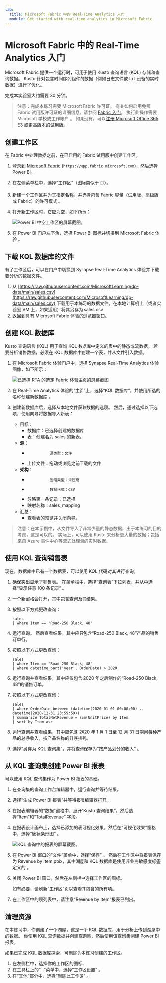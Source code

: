 ```yaml
---
lab:
  title: Microsoft Fabric 中的 Real-Time Analytics 入门
  module: Get started with real-time analytics in Microsoft Fabric
---
```


# Microsoft Fabric 中的 Real-Time Analytics 入门

Microsoft Fabric 提供一个运行时，可用于使用 Kusto 查询语言 (KQL) 存储和查询数据。 Kusto 针对包含时间序列组件的数据（例如日志文件或 IoT 设备的实时数据）进行了优化。

完成本实验室大约需要 30 分钟。

> 注意：完成本练习需要 Microsoft Fabric 许可证。 有关如何启用免费 Fabric 试用版许可证的详细信息，请参阅 [Fabric 入门](https://learn.microsoft.com/fabric/get-started/fabric-trial)。 执行此操作需要 Microsoft 学校或工作帐户 。 如果没有，可以[注册 Microsoft Office 365 E3 或更高版本的试用版](https://www.microsoft.com/microsoft-365/business/compare-more-office-365-for-business-plans)。

## 创建工作区

在 Fabric 中处理数据之前，在已启用的 Fabric 试用版中创建工作区。

1. 登录到 [Microsoft Fabric](https://app.fabric.microsoft.com) (`https://app.fabric.microsoft.com`)，然后选择 Power BI。
2. 在左侧菜单栏中，选择“工作区”（图标类似于 &#128455;）。
3. 新建一个工作区并为其指定名称，并选择包含 Fabric 容量（试用版、高级版或 Fabric）的许可模式  。
4. 打开新工作区时，它应为空，如下所示：

    ![Power BI 中空工作区的屏幕截图。](./Images/new-workspace.png)

5. 在 Power BI 门户左下角，选择 Power BI 图标并切换到 Microsoft Fabric 体验 。

## 下载 KQL 数据库的文件

有了工作区后，可以在门户中切换到 Synapse Real-Time Analytics 体验并下载要分析的数据文件。

1. 从 [https://raw.githubusercontent.com/MicrosoftLearning/dp-data/main/sales.csv](https://raw.githubusercontent.com/MicrosoftLearning/dp-data/main/sales.csv) 下载用于本练习的数据文件，在本地计算机上（或者实验室 VM 上，如果适用）将其另存为 sales.csv
2. 返回到具有 Microsoft Fabric 体验的浏览器窗口。

## 创建 KQL 数据库

Kusto 查询语言 (KQL) 用于查询 KQL 数据库中定义的表中的静态或流数据。 若要分析销售数据，必须在 KQL 数据库中创建一个表，并从文件引入数据。

1. 在 Microsoft Fabric 体验门户中，选择 Synapse Real-Time Analytics 体验图像，如下所示： 

    ![已选择 RTA 的选定 Fabric 体验主页的屏幕截图](./Images/fabric-experience-home.png)

2. 在 Real-Time Analytics 体验的“主页”上，选择“KQL 数据库”，并使用所选的名称创建新数据库  。
3. 创建新数据库后，选择从本地文件获取数据的选项。 然后，通过选择以下选项，使用向导将数据导入新表：
    - 目标：
        - 数据库：已选择创建的数据库
        - 表：创建名为 sales 的新表。
    - **源**：
        -               源类型：文件
        - 上传文件：拖动或浏览之前下载的文件
    - **架构**：
        -               压缩类型：未压缩
        -               数据格式：CSV
        - 忽略第一条记录：已选择
        - 映射名称：sales_mapping
    - 汇总：
        - 查看表的预览并关闭向导。

> 注意：在本示例中，从文件导入了非常少量的静态数据，出于本练习的目的考虑，这是可以的。 实际上，可以使用 Kusto 来分析更大量的数据；包括来自 Azure 事件中心等流式处理源的实时数据。

## 使用 KQL 查询销售表

现在，数据库中已有一个数据表，可以使用 KQL 代码对其进行查询。

1. 确保突出显示了销售表。 在菜单栏中，选择“查询表”下拉列表，并从中选择“显示任意 100 条记录” 。

2. 一个新窗格会打开，其中包含查询及其结果。 

3. 按照以下方式更改查询：

    ```kusto
   sales
   | where Item == 'Road-250 Black, 48'
    ```

4. 运行查询。 然后查看结果，其中应只包含“Road-250 Black, 48”产品的销售订单行。

5. 按照以下方式更改查询：

    ```kusto
   sales
   | where Item == 'Road-250 Black, 48'
   | where datetime_part('year', OrderDate) > 2020
    ```

6. 运行查询并查看结果，其中应仅包含 2020 年之后制作的“Road-250 Black, 48”的销售订单。

7. 按照以下方式更改查询：

    ```kusto
   sales
   | where OrderDate between (datetime(2020-01-01 00:00:00) .. datetime(2020-12-31 23:59:59))
   | summarize TotalNetRevenue = sum(UnitPrice) by Item
   | sort by Item asc
    ```

8. 运行查询并查看结果，其中应包含 2020 年 1 月 1 日至 12 月 31 日期间每种产品的总净收入，按产品名称的升序排列。
9. 选择“另存为 KQL 查询集”，并将查询保存为“按产品划分的收入” 。

## 从 KQL 查询集创建 Power BI 报表

可以使用 KQL 查询集作为 Power BI 报表的基础。

1. 在查询集的查询工作台编辑器中，运行查询并等待结果。
2. 选择“生成 Power BI 报表”并等待报表编辑器打开。
3. 在报表编辑器的“数据”窗格中，展开“Kusto 查询结果”，然后选择“Item”和“TotalRevenue”   字段。
4. 在报表设计画布上，选择已添加的表可视化效果，然后在“可视化效果”窗格中，选择“簇状条形图” 。

    ![KQL 查询中的报表的屏幕截图。](./Images/kql-report.png)

5. 在 Power BI 窗口的“文件”菜单中，选择“保存”  。 然后在工作区中将报表保存为 Revenue by Item.pbix，其中湖屋和 KQL 数据库是使用非业务敏感度标签定义的 。
6. 关闭 Power BI 窗口，然后在左侧栏中选择工作区的图标。

    如有必要，请刷新“工作区”页以查看其包含的所有项。

7. 在工作区中的项列表中，请注意“Revenue by Item”报表已列出。

## 清理资源

在本练习中，你创建了一个湖屋，这是一个 KQL 数据库，用于分析上传到湖屋中的数据。 你使用 KQL 查询数据并创建查询集，然后使用该查询集创建 Power BI 报表。

如果已完成 KQL 数据库探索，可删除为本练习创建的工作区。

1. 在左侧栏中，选择你的工作区的图标。
2. 在工具栏上的“...”菜单中，选择“工作区设置” 。
3. 在“其他”部分中，选择“删除此工作区” 。
